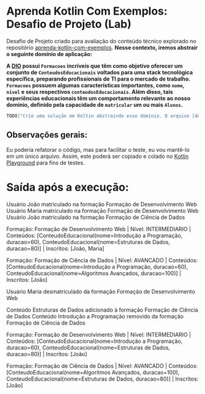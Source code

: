 # Aprenda Kotlin Com Exemplos: Desafio de Projeto (Lab)

Desafio de Projeto criado para avaliação do conteúdo técnico explorado no repositório [aprenda-kotlin-com-exemplos](https://github.com/digitalinnovationone/aprenda-kotlin-com-exemplos). **Nesse contexto, iremos abstrair o seguinte domínio de aplicação:**

**A [DIO](https://web.dio.me) possui `Formacoes` incríveis que têm como objetivo oferecer um conjunto de `ConteudosEducacionais` voltados para uma stack tecnológica específica, preparando profissionais de TI para o mercado de trabalho. `Formacoes` possuem algumas características importantes, como `nome`, `nivel` e seus respectivos `conteudosEducacionais`. Além disso, tais experiências educacionais têm um comportamento relevante ao nosso domínio, definido pela capacidade de `matricular` um ou mais `Alunos`.**


```kotlin
TODO("Crie uma solução em Koltin abstraindo esse domínio. O arquivo [desafio.kt] te ajudará 😉")
```

## Observações gerais:
Eu poderia refatorar o código, mas para facilitar o teste, eu vou mantê-lo em um único arquivo. Assim, este poderá ser copiado e colado no [Kotlin Playground](https://play.kotlinlang.org/?_ga=2.88345565.716746688.1681750373-770870786.1681318844&_gl=1*15gnsfy*_ga*NzcwODcwNzg2LjE2ODEzMTg4NDQ.*_ga_9J976DJZ68*MTY4MTkwNTEzNy4xNS4xLjE2ODE5MDUxNTEuNDYuMC4w#eyJ2ZXJzaW9uIjoiMS44LjIwIiwicGxhdGZvcm0iOiJqYXZhIiwiYXJncyI6IiIsIm5vbmVNYXJrZXJzIjp0cnVlLCJ0aGVtZSI6ImlkZWEiLCJjb2RlIjoiLyoqXG4gKiBZb3UgY2FuIGVkaXQsIHJ1biwgYW5kIHNoYXJlIHRoaXMgY29kZS5cbiAqIHBsYXkua290bGlubGFuZy5vcmdcbiAqL1xuZnVuIG1haW4oKSB7XG4gICAgcHJpbnRsbihcIkhlbGxvLCB3b3JsZCEhIVwiKVxufSJ9) para fins de testes.

# Saída após a execução:

Usuário João matriculado na formação Formação de Desenvolvimento Web
Usuário Maria matriculado na formação Formação de Desenvolvimento Web
Usuário João matriculado na formação Formação de Ciência de Dados

Formação: Formação de Desenvolvimento Web | Nível: INTERMEDIARIO | Conteúdos: [ConteudoEducacional(nome=Introdução a Programação, duracao=60), ConteudoEducacional(nome=Estruturas de Dados, duracao=80)] | Inscritos: [João, Maria]

Formação: Formação de Ciência de Dados | Nível: AVANCADO | Conteúdos: [ConteudoEducacional(nome=Introdução a Programação, duracao=60), ConteudoEducacional(nome=Algoritmos Avançados, duracao=100)] | Inscritos: [João]

Usuário Maria desmatriculado da formação Formação de Desenvolvimento Web

Conteúdo Estruturas de Dados adicionado à formação Formação de Ciência de Dados
Conteúdo Introdução a Programação removido da formação Formação de Ciência de Dados

Formação: Formação de Desenvolvimento Web | Nível: INTERMEDIARIO | Conteúdos: [ConteudoEducacional(nome=Introdução a Programação, duracao=60), ConteudoEducacional(nome=Estruturas de Dados, duracao=80)] | Inscritos: [João]

Formação: Formação de Ciência de Dados | Nível: AVANCADO | Conteúdos: [ConteudoEducacional(nome=Algoritmos Avançados, duracao=100), ConteudoEducacional(nome=Estruturas de Dados, duracao=80)] | Inscritos: [João]
